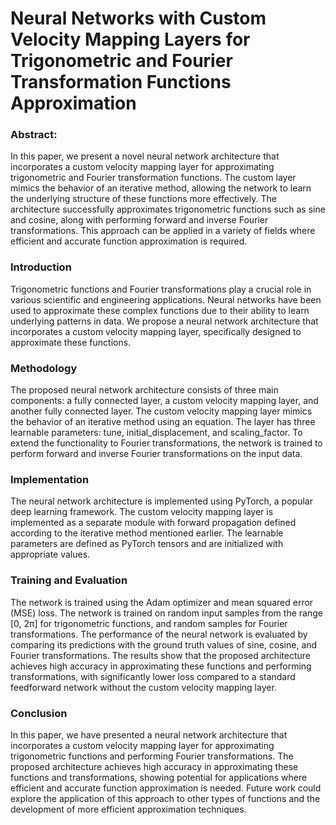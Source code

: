 # Neural Networks with Custom Velocity Mapping Layers for Trigonometric and Fourier Transformation Functions Approximation

### Abstract:
In this paper, we present a novel neural network architecture that incorporates a custom velocity mapping layer for approximating trigonometric and Fourier transformation functions. The custom layer mimics the behavior of an iterative method, allowing the network to learn the underlying structure of these functions more effectively. The architecture successfully approximates trigonometric functions such as sine and cosine, along with performing forward and inverse Fourier transformations. This approach can be applied in a variety of fields where efficient and accurate function approximation is required.

### Introduction
Trigonometric functions and Fourier transformations play a crucial role in various scientific and engineering applications. Neural networks have been used to approximate these complex functions due to their ability to learn underlying patterns in data. We propose a neural network architecture that incorporates a custom velocity mapping layer, specifically designed to approximate these functions.

### Methodology
The proposed neural network architecture consists of three main components: a fully connected layer, a custom velocity mapping layer, and another fully connected layer. The custom velocity mapping layer mimics the behavior of an iterative method using an equation. The layer has three learnable parameters: tune, initial_displacement, and scaling_factor. To extend the functionality to Fourier transformations, the network is trained to perform forward and inverse Fourier transformations on the input data.

### Implementation
The neural network architecture is implemented using PyTorch, a popular deep learning framework. The custom velocity mapping layer is implemented as a separate module with forward propagation defined according to the iterative method mentioned earlier. The learnable parameters are defined as PyTorch tensors and are initialized with appropriate values.

### Training and Evaluation
The network is trained using the Adam optimizer and mean squared error (MSE) loss. The network is trained on random input samples from the range [0, 2π] for trigonometric functions, and random samples for Fourier transformations. The performance of the neural network is evaluated by comparing its predictions with the ground truth values of sine, cosine, and Fourier transformations. The results show that the proposed architecture achieves high accuracy in approximating these functions and performing transformations, with significantly lower loss compared to a standard feedforward network without the custom velocity mapping layer.

### Conclusion
In this paper, we have presented a neural network architecture that incorporates a custom velocity mapping layer for approximating trigonometric functions and performing Fourier transformations. The proposed architecture achieves high accuracy in approximating these functions and transformations, showing potential for applications where efficient and accurate function approximation is needed. Future work could explore the application of this approach to other types of functions and the development of more efficient approximation techniques.
